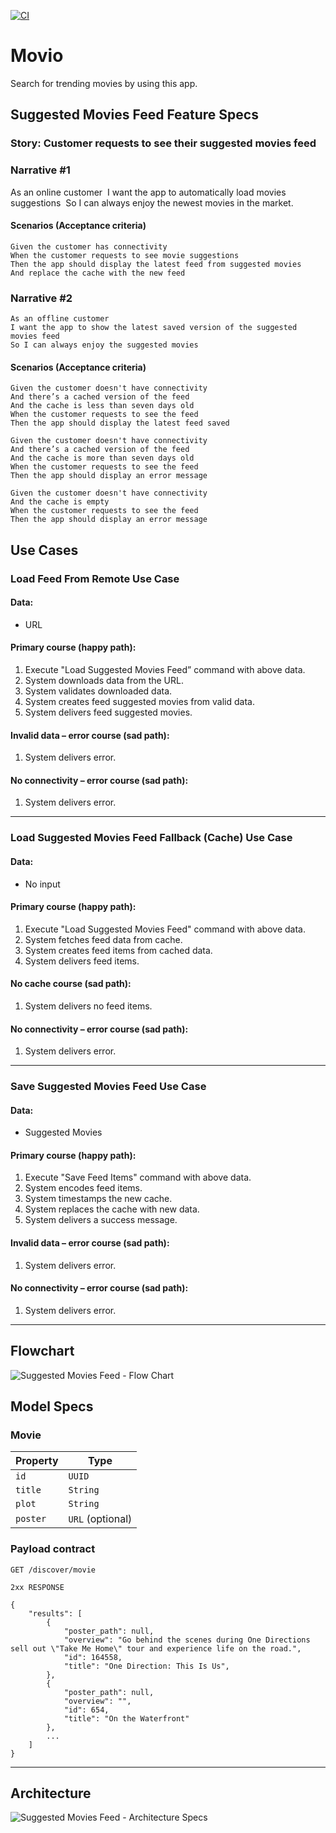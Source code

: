[![CI](https://github.com/danstorre/Movio_2.0/actions/workflows/CI.yml/badge.svg)](https://github.com/danstorre/Movio_2.0/actions/workflows/CI.yml)

# Movio
Search for trending movies by using this app.

## Suggested Movies Feed Feature Specs

### Story: Customer requests to see their suggested movies feed

### Narrative #1

As an online customer 
I want the app to automatically load movies suggestions 
So I can always enjoy the newest movies in the market.

#### Scenarios (Acceptance criteria)

```
Given the customer has connectivity 
When the customer requests to see movie suggestions
Then the app should display the latest feed from suggested movies
And replace the cache with the new feed
```

### Narrative #2

```
As an offline customer
I want the app to show the latest saved version of the suggested movies feed
So I can always enjoy the suggested movies
```

#### Scenarios (Acceptance criteria)

```
Given the customer doesn't have connectivity
And there’s a cached version of the feed
And the cache is less than seven days old
When the customer requests to see the feed
Then the app should display the latest feed saved

Given the customer doesn't have connectivity
And there’s a cached version of the feed
And the cache is more than seven days old
When the customer requests to see the feed
Then the app should display an error message

Given the customer doesn't have connectivity
And the cache is empty
When the customer requests to see the feed
Then the app should display an error message
```

## Use Cases

### Load Feed From Remote Use Case

#### Data:
- URL

#### Primary course (happy path):
1. Execute "Load Suggested Movies Feed” command with above data.
2. System downloads data from the URL.
3. System validates downloaded data.
4. System creates feed suggested movies from valid data.
5. System delivers feed suggested movies.

#### Invalid data – error course (sad path):
1. System delivers error.

#### No connectivity – error course (sad path):
1. System delivers error.

---

### Load Suggested Movies Feed Fallback (Cache) Use Case

#### Data:
- No input

#### Primary course (happy path):
1. Execute "Load Suggested Movies Feed" command with above data.
2. System fetches feed data from cache.
3. System creates feed items from cached data.
4. System delivers feed items.

#### No cache course (sad path):
1. System delivers no feed items.

#### No connectivity – error course (sad path):
1. System delivers error.

---

### Save Suggested Movies Feed Use Case

#### Data:
- Suggested Movies

#### Primary course (happy path):
1. Execute "Save Feed Items" command with above data.
2. System encodes feed items.
3. System timestamps the new cache.
4. System replaces the cache with new data.
5. System delivers a success message.

#### Invalid data – error course (sad path):
1. System delivers error.

#### No connectivity – error course (sad path):
1. System delivers error.

---

## Flowchart

![Suggested Movies Feed - Flow Chart](https://user-images.githubusercontent.com/12664335/123861612-c4804c00-d8fd-11eb-8404-b6e43fc69272.png)

## Model Specs

### Movie

| Property          | Type                    |
|-------------------|-------------------------|
| `id`              | `UUID`                  |
| `title` 	    | `String`		      |
| `plot`	    | `String` 		      | 
| `poster` 	    | `URL` (optional) 		      |


### Payload contract

```
GET /discover/movie

2xx RESPONSE

{
	"results": [
		{
			"poster_path": null,
			"overview": "Go behind the scenes during One Directions sell out \"Take Me Home\" tour and experience life on the road.",
			"id": 164558,
			"title": "One Direction: This Is Us",
		},
		{
			"poster_path": null,
			"overview": "",
			"id": 654,
			"title": "On the Waterfront"
		},
		...
	]
}
```
---

## Architecture

![Suggested Movies Feed - Architecture Specs](https://user-images.githubusercontent.com/12664335/123861728-e4177480-d8fd-11eb-928c-2cb292e7af68.png)






